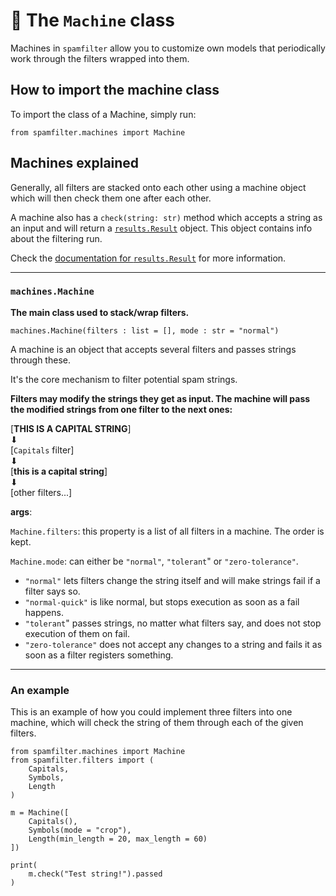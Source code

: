# 🎨 The `Machine` class

Machines in `spamfilter` allow you to customize own models that periodically work through the filters wrapped into them.

## How to import the machine class

To import the class of a Machine, simply run:

```
from spamfilter.machines import Machine
```

## Machines explained
Generally, all filters are stacked onto each other using a machine object which will then check them one after each other.

A machine also has a `check(string: str)` method which accepts a string as an input and will return a [`results.Result`](./results.md) object. This object contains info about the filtering run.

Check the [documentation for `results.Result`](./results.md) for more information.

---

### `machines.Machine`
**The main class used to stack/wrap filters.**

`machines.Machine(filters : list = [], mode : str = "normal")`

A machine is an object that accepts several filters and passes strings through these.

It's the core mechanism to filter potential spam strings.

**Filters may modify the strings they get as input. The machine will pass the modified strings from one filter to the next ones:**

[**THIS IS A CAPITAL STRING**]\
 ⬇\
[`Capitals` filter]\
 ⬇\
[**this is a capital string**]\
 ⬇\
[other filters...]

**args**:

`Machine.filters`: this property is a list of all filters in a machine. The order is kept.

`Machine.mode`: can either be `"normal"`, `"tolerant`" or `"zero-tolerance"`.

- `"normal"` lets filters change the string itself and will make strings fail if a filter says so.
- `"normal-quick"` is like normal, but stops execution as soon as a fail happens.
- `"tolerant`" passes strings, no matter what filters say, and does not stop execution of them on fail.
- `"zero-tolerance"` does not accept any changes to a string and fails it as soon as a filter registers something.

---
### An example

This is an example of how you could implement three filters into one machine, which will check the string of them through each of the given filters.

```
from spamfilter.machines import Machine
from spamfilter.filters import (
    Capitals,
    Symbols,
    Length
)

m = Machine([
    Capitals(),
    Symbols(mode = "crop"),
    Length(min_length = 20, max_length = 60)
])

print(
    m.check("Test string!").passed
)
```